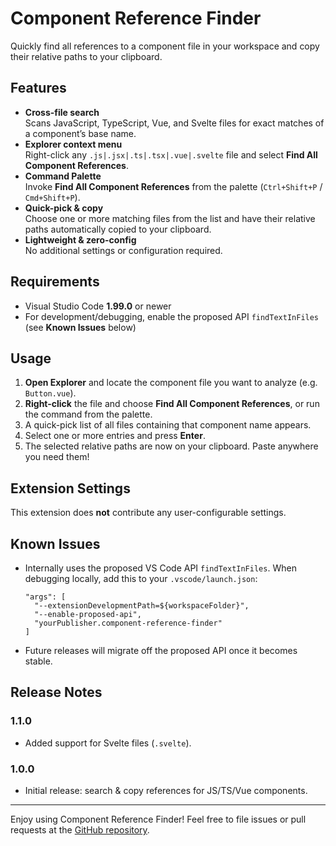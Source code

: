 # Component Reference Finder

Quickly find all references to a component file in your workspace and copy their relative paths to your clipboard.

## Features

- **Cross-file search**  
  Scans JavaScript, TypeScript, Vue, and Svelte files for exact matches of a component’s base name.
- **Explorer context menu**  
  Right-click any `.js|.jsx|.ts|.tsx|.vue|.svelte` file and select **Find All Component References**.
- **Command Palette**  
  Invoke **Find All Component References** from the palette (`Ctrl+Shift+P` / `Cmd+Shift+P`).
- **Quick-pick & copy**  
  Choose one or more matching files from the list and have their relative paths automatically copied to your clipboard.
- **Lightweight & zero-config**  
  No additional settings or configuration required.

## Requirements

- Visual Studio Code **1.99.0** or newer
- For development/debugging, enable the proposed API `findTextInFiles` (see **Known Issues** below)

## Usage

1. **Open Explorer** and locate the component file you want to analyze (e.g. `Button.vue`).  
2. **Right-click** the file and choose **Find All Component References**, or run the command from the palette.  
3. A quick-pick list of all files containing that component name appears.  
4. Select one or more entries and press **Enter**.  
5. The selected relative paths are now on your clipboard. Paste anywhere you need them!

## Extension Settings

This extension does **not** contribute any user-configurable settings.

## Known Issues

- Internally uses the proposed VS Code API `findTextInFiles`. When debugging locally, add this to your `.vscode/launch.json`:
  ```jsonc
  "args": [
    "--extensionDevelopmentPath=${workspaceFolder}",
    "--enable-proposed-api",
    "yourPublisher.component-reference-finder"
  ]
  ```
- Future releases will migrate off the proposed API once it becomes stable.

## Release Notes

### 1.1.0
- Added support for Svelte files (`.svelte`).

### 1.0.0
- Initial release: search & copy references for JS/TS/Vue components.

---

Enjoy using Component Reference Finder! Feel free to file issues or pull requests at the [GitHub repository](https://github.com/yourPublisher/component-reference-finder).
